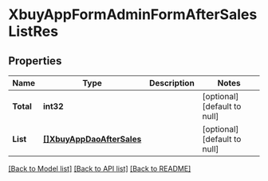# XbuyAppFormAdminFormAfterSalesListRes

## Properties
Name | Type | Description | Notes
------------ | ------------- | ------------- | -------------
**Total** | **int32** |  | [optional] [default to null]
**List** | [**[]XbuyAppDaoAfterSales**](xbuy.app.dao.AfterSales.md) |  | [optional] [default to null]

[[Back to Model list]](../README.md#documentation-for-models) [[Back to API list]](../README.md#documentation-for-api-endpoints) [[Back to README]](../README.md)


